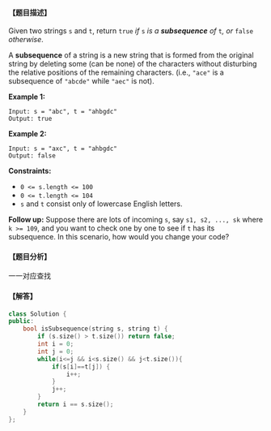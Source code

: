 #### 【题目描述】

Given two strings `s` and `t`, return `true` *if* `s` *is a **subsequence** of* `t`*, or* `false` *otherwise*.

A **subsequence** of a string is a new string that is formed from the original string by deleting some (can be none) of the characters without disturbing the relative positions of the remaining characters. (i.e., `"ace"` is a subsequence of `"abcde"` while `"aec"` is not).

**Example 1:**

```
Input: s = "abc", t = "ahbgdc"
Output: true
```

**Example 2:**

```
Input: s = "axc", t = "ahbgdc"
Output: false
```

**Constraints:**

- `0 <= s.length <= 100`
- `0 <= t.length <= 104`
- `s` and `t` consist only of lowercase English letters.

**Follow up:** Suppose there are lots of incoming `s`, say `s1, s2, ..., sk` where `k >= 109`, and you want to check one by one to see if `t` has its subsequence. In this scenario, how would you change your code?

#### 【题目分析】

一一对应查找

#### 【解答】

```cpp
class Solution {
public:
    bool isSubsequence(string s, string t) {
        if (s.size() > t.size()) return false;
        int i = 0;
        int j = 0;
        while(i<=j && i<s.size() && j<t.size()){
            if(s[i]==t[j]) {
                i++;
            }
            j++;
        }
        return i == s.size();
    }
};
```

